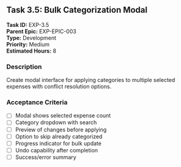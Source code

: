 ## Task 3.5: Bulk Categorization Modal

**Task ID:** EXP-3.5  
**Parent Epic:** EXP-EPIC-003  
**Type:** Development  
**Priority:** Medium  
**Estimated Hours:** 8  

### Description
Create modal interface for applying categories to multiple selected expenses with conflict resolution options.

### Acceptance Criteria
- [ ] Modal shows selected expense count
- [ ] Category dropdown with search
- [ ] Preview of changes before applying
- [ ] Option to skip already categorized
- [ ] Progress indicator for bulk update
- [ ] Undo capability after completion
- [ ] Success/error summary
